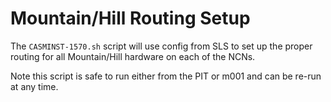 # Mountain/Hill Routing Setup

The `CASMINST-1570.sh` script will use config from SLS to set up the proper routing for all Mountain/Hill hardware on each of the NCNs.

Note this script is safe to run either from the PIT or m001 and can be re-run at any time.